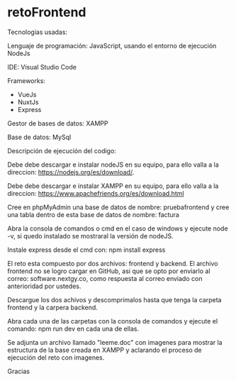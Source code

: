 # retoFrontend

Tecnologias usadas:

Lenguaje de programación:
JavaScript, usando el entorno de ejecución NodeJs

IDE: Visual Studio Code

Frameworks:
- VueJs
- NuxtJs
- Express

Gestor de bases de datos: XAMPP

Base de datos: MySql

Descripción de ejecución del codigo:

Debe debe descargar e instalar nodeJS en su equipo, para ello valla a la 
direccion: https://nodejs.org/es/download/. 

Debe debe descargar e instalar XAMPP en su equipo, para ello valla a la 
direccion: https://www.apachefriends.org/es/download.html 

Cree en phpMyAdmin una base de datos de nombre: pruebafrontend y cree una tabla
dentro de esta base de datos de nombre: factura


Abra la consola de comandos o cmd en el caso de windows y ejecute node -v, 
si quedo instalado se mostraral la versión de nodeJS.

Instale express desde el cmd con: npm install express

El reto esta compuesto por dos archivos: frontend y backend.
El archivo frontend no se logro cargar en GitHub, asi que se opto
por enviarlo al correo: software.nextgy.co, como respuesta al correo enviado
con anterioridad por ustedes.

Descargue los dos achivos y descomprimalos hasta que tenga la carpeta 
frontend y la carpera backend. 

Abra cada una de las carpetas con la consola de comandos y ejecute el 
comando: npm run dev en cada una de ellas. 

Se adjunta un archivo llamado "leeme.doc" con imagenes para mostrar la estructura de la base 
creada en XAMPP y aclarando el proceso de ejecución del reto con imagenes.

Gracias




